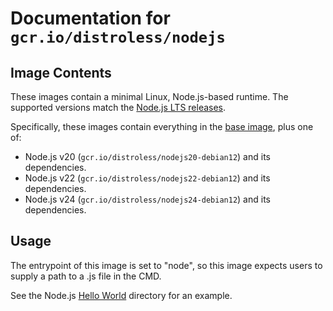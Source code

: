 # Documentation for `gcr.io/distroless/nodejs`

## Image Contents

These images contain a minimal Linux, Node.js-based runtime. The supported versions match the [Node.js LTS releases](https://nodejs.org/en/about/previous-releases).

Specifically, these images contain everything in the [base image](../base/README.md), plus one of:

- Node.js v20 (`gcr.io/distroless/nodejs20-debian12`) and its dependencies.
- Node.js v22 (`gcr.io/distroless/nodejs22-debian12`) and its dependencies.
- Node.js v24 (`gcr.io/distroless/nodejs24-debian12`) and its dependencies.

## Usage

The entrypoint of this image is set to "node", so this image expects users to supply a path to a .js file in the CMD.

See the Node.js [Hello World](../examples/nodejs/) directory for an example.
